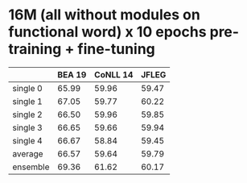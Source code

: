 # 16M (all without modules on functional word) x 10 epochs pre-training + fine-tuning

| | BEA 19 | CoNLL 14 | JFLEG |
| --- | --- | --- | --- |
| single 0 | 65.99 | 59.96 | 59.47 |
| single 1 | 67.05 | 59.77 | 60.22 |
| single 2 | 66.50 | 59.96 | 59.85 |
| single 3 | 66.65 | 59.66 | 59.94 |
| single 4 | 66.67 | 58.84 | 59.45 |
| average  | 66.57 | 59.64 | 59.79 |
| ensemble | 69.36 | 61.62 | 60.17 |

